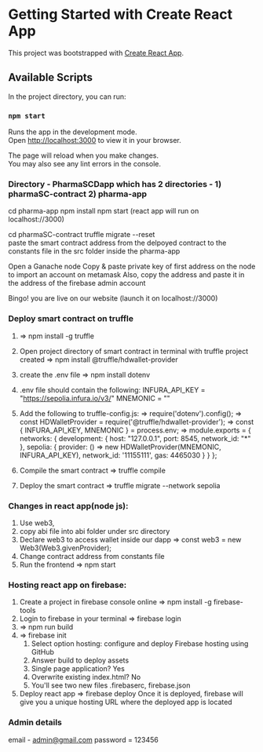# Getting Started with Create React App

This project was bootstrapped with [Create React App](https://github.com/facebook/create-react-app).

## Available Scripts

In the project directory, you can run:

### `npm start`

Runs the app in the development mode.\
Open [http://localhost:3000](http://localhost:3000) to view it in your browser.

The page will reload when you make changes.\
You may also see any lint errors in the console.

### Directory - PharmaSCDapp which has 2 directories - 1) pharmaSC-contract 2) pharma-app
cd pharma-app
npm install 
npm start (react app will run on localhost://3000)

cd pharmaSC-contract
truffle migrate --reset\
paste the smart contract address from the delpoyed contract to the constants file in the src folder inside the pharma-app

Open a Ganache node
Copy & paste private key of first address on the node to import an account on metamask
Also, copy the address and paste it in the address of the firebase admin account

Bingo! you are live on our website (launch it on localhost://3000)


### Deploy smart contract on truffle
1. => npm install -g truffle

2. Open project directory of smart contract in terminal with truffle project created
=> npm install @truffle/hdwallet-provider

3. create the .env file
=> npm install dotenv

4. .env file should contain the following:
INFURA_API_KEY = "https://sepolia.infura.io/v3/<Your-API-Key>"
MNEMONIC = "<Your-MetaMask-Secret-Recovery-Phrase>"

5. Add the following to truffle-config.js:
=> require('dotenv').config();
=> const HDWalletProvider = require('@truffle/hdwallet-provider');
=> const { INFURA_API_KEY, MNEMONIC } = process.env;
=> module.exports = {
  networks: {
    development: {
      host: "127.0.0.1",
      port: 8545,
      network_id: "*"
    },
    sepolia: {
      provider: () => new HDWalletProvider(MNEMONIC, INFURA_API_KEY),
      network_id: '11155111',
      gas: 4465030
    }
  }
};

6. Compile the smart contract 
=> truffle compile

7. Deploy the smart contract
=> truffle migrate --network sepolia

### Changes in react app(node js):
1. Use web3, 
2. copy abi file into abi folder under src directory
3. Declare web3 to access wallet inside our dapp
=> const web3 = new Web3(Web3.givenProvider);
4. Change contract address from constants file
5. Run the frontend 
=> npm start

### Hosting react app on firebase:
1. Create a project in firebase console online
=> npm install -g firebase-tools
2. Login to firebase in your terminal
=> firebase login
3. => npm run build
4. => firebase init
    1. Select option hosting: configure and deploy Firebase hosting using GitHub
    2. Answer build to deploy assets
    3. Single page application? Yes
    4. Overwrite existing index.html? No
    5. You'll see two new files .firebaserc, firebase.json
5. Deploy react app
=> firebase deploy
Once it is deployed, firebase will give you a unique hosting URL where the deployed app is located

### Admin details
email - admin@gmail.com
password = 123456


